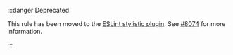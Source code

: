 :::danger Deprecated

This rule has been moved to the [ESLint stylistic plugin](https://eslint.style).
See [#8074](https://github.com/typescript-eslint/typescript-eslint/issues/8074) for more information.

:::

<!-- This doc file has been left on purpose to help direct people to the stylistic plugin.

Note that there is no actual way to get to this page in the normal navigation,
so end-users will only be able to get to this page from the search bar. -->
